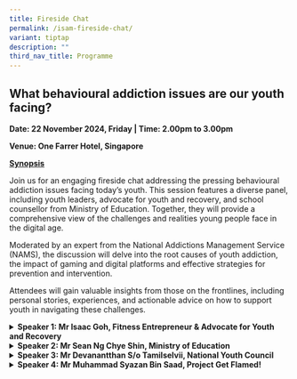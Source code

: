 ```yaml
---
title: Fireside Chat
permalink: /isam-fireside-chat/
variant: tiptap
description: ""
third_nav_title: Programme
---
```

<h2><strong>What behavioural addiction issues are our youth facing?</strong></h2>
<p><strong>Date: 22 November 2024, Friday | Time: 2.00pm to 3.00pm</strong>
</p>
<p><strong>Venue: One Farrer Hotel, Singapore</strong>
</p>
<p><strong><u>Synopsis</u></strong>
</p>
<p>Join us for an engaging fireside chat addressing the pressing behavioural
addiction issues facing today’s youth. This session features a diverse
panel, including youth leaders, advocate for youth and recovery, and school
counsellor from Ministry of Education. Together, they will provide a comprehensive
view of the challenges and realities young people face in the digital age.</p>
<p>Moderated by an expert from the National Addictions Management Service
(NAMS), the discussion will delve into the root causes of youth addiction,
the impact of gaming and digital platforms and effective strategies for
prevention and intervention.</p>
<p>Attendees will gain valuable insights from those on the frontlines, including
personal stories, experiences, and actionable advice on how to support
youth in navigating these challenges.</p>
<div data-type="detailGroup" class="isomer-accordion isomer-accordion-white">
<details class="isomer-details">
<summary><strong>Speaker 1: Mr Isaac Goh, Fitness Entrepreneur &amp; Advocate for Youth and Recovery</strong>
</summary>
<div data-type="detailsContent" class="isomer-details-content">
<div class="isomer-image-wrapper">
<img style="width: 100%" height="auto" width="100%" alt="" src="/images/ISAM Speakers/Isaac_Goh.png">
</div>
<p>Isaac is a passionate advocate for youth and recovery, drawing from his
personal experience as a recovering drug addict. After completing two rehabilitation
stints at the Drug Rehabilitation Centre (DRC), he transformed his life
and became a successful fitness entrepreneur by founding "As We Move".
This beginner-focused studio designed helps individuals exercise at their
own pace, and in their own space.</p>
<p>Recognising loneliness as an epidemic, Isaac is dedicated to creating
environments where people feel connected. More than just a fitness space,
“As We Move” serves as a community hub, offering programs for at-risk youths
and hosting events for the elderly in Chinatown. Through this work, he
fosters intergenerational connections and a sense of belonging for those
who might otherwise feel isolated.</p>
<p>As a former community leader for the X-Offenders for Good movement, Isaac
empowers ex-offenders repurpose their stories into powerful tools for positive
change. He continues to spearhead passion projects with other ex-offenders,
highlighting the strength of resilience and community support.</p>
<p>In addition to his entrepreneurial efforts, Isaac volunteers as a peer
mentor with SHINE Children &amp; Family Services, guiding at-risk youths
at risk from non-suicidal self-injury on their paths to recovery. He also
serves as a SAFE Buddy with WECARE’s Project S.A.F.E, emphasising the power
of one addict helping another.</p>
<p>Isaac’s journey from addiction to leadership reflects his deep commitment
to service and his ability to inspire others. His community work and dedication
to creating inclusive spaces make him a beacon of hope in addressing the
addiction issues facing today’s youth.</p>
</div>
</details>
<details class="isomer-details">
<summary><strong>Speaker 2: Mr Sean Ng Chye Shin, Ministry of Education</strong>
</summary>
<div data-type="detailsContent" class="isomer-details-content">
<p>With a commitment to nurturing students’ social-emotional and mental well-being,
Sean has been a dedicated school counsellor in the Ministry of Education
since 2006. Currently serving as a Master School Counsellor in the Guidance
Branch, he has 20 years of experience supporting students aged 7 to 18.</p>
<p>Sean graduated with a Bachelor of Arts in Psychology from the University
of California, Los Angeles (United States) in 2001. He later received his
Master of Social Science in Professional Counselling with a specialisation
in Family Therapy from Swinburne University of Technology (Australia) and
the Executive and Counselling Training Academy in 2010.</p>
<p>His professional interests include enhancing the clinical and personal
development of school counsellors, establishing a practice research culture,
and deepening knowledge and skills in addictions-related issues. Outside
of work, he is married to a teacher and enjoys spending time at home with
their two daughters.</p>
<p></p>
</div>
</details>
<details class="isomer-details">
<summary><strong>Speaker 3: Mr Devanantthan S/o Tamilselvii, National Youth Council</strong>
</summary>
<div data-type="detailsContent" class="isomer-details-content">
<p>Devan is a dedicated social worker, and the co-founder and Executive Director
of Mental ACT, a pioneering non-profit organisation that advocates for
mental health within Singapore’s South-Asian community. With over a decade
of specialised experience, he is a trained suicide first responder, committed
to supporting individuals grappling with suicidal ideations and driving
impactful suicide prevention initiatives. His expertise extends to working
closely with individuals facing mental health challenges, their caregivers,
and the broader community, ensuring holistic support and advocacy.</p>
<p>Devan is deeply committed in community service, serving as a grassroots
leader in Yishun and Macpherson. His actively participates with the Ministry
of Social and Family Development and Youth Corps Singapore, dedicating
his time to coaching, mentoring and empowering youth while championing
mental health awareness across various platforms.</p>
<p>He possesses a diverse set of key skills, including expertise in suicide
prevention and intervention, mental health advocacy and support, and community
leadership and engagement. He excels in youth mentorship and coaching,
ensuring effective implementation of initiatives that promote mental health
and well-being in the community.</p>
<p>Devan’s mission is to create a resilient and supportive community where
mental health is prioritised, and individuals are empowered to thrive.
Through his work and volunteer efforts, he strives to break down barriers
to mental health care, foster understanding, and build a culture of compassion
and support.</p>
</div>
</details>
<details class="isomer-details">
<summary><strong>Speaker 4: Mr Muhammad Syazan Bin Saad, Project Get Flamed!</strong>
</summary>
<div data-type="detailsContent" class="isomer-details-content">
<p>Syazan co-founded “Project Get Flamed!” in 2020 with a simple goal in
mind: to build a positive and inclusive gaming community. The initiative
began as a finalist project under the Ministry of Education’s “What’s Your
Take – Youth Edition” on mental health and cyber wellness. As a core team
member, Syazan played a pivotal role in conceptualising the project, leading
the team in pitching and executing its ideals, which culminated in seed
funding and the opportunity to present the project prototypes to the Minister
of State for Education Ms Sun Xueling in 2021.</p>
<p>Seeking to expand the project outreach and engage more youths as game
changers, Syazan rallied youths from various polytechnics and ITEs to join
the team, and fully realise the potential of the prototypes. His leadership
led to successful funding under the “Our SG Fund for Digital Readiness”
from the Infocomm Media Development Authority, enabling the productions
of educational tools for community engagement.</p>
<p>In 2022, Syazan and his team kick-started a series of workshops and programmes
for schools and the wider community, engaging over 1,400 youths to date.
He looks forward to further expanding his team, partnership, and engagement
efforts to build a united front against toxic gaming culture.</p>
<p>A strong advocate for community empowerment, Syazan is currently a Year
3 Law undergraduate at Singapore Management University.</p>
</div>
</details>
</div>
<p></p>
<p></p>
<p></p>